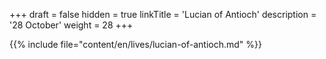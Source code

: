 +++
draft = false
hidden = true
linkTitle = 'Lucian of Antioch'
description = '28 October'
weight = 28
+++

{{% include file="content/en/lives/lucian-of-antioch.md" %}}
